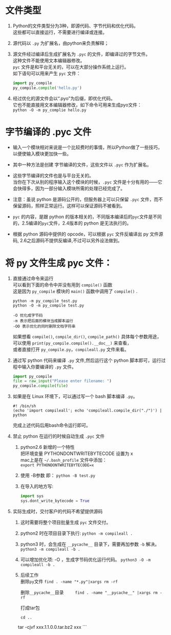 ﻿
# 文件类型

1. Python的文件类型分为3种，即源代码、字节代码和优化代码。  
    这些都可以直接运行，不需要进行编译或连接。
2. 源代码以 `.py` 为扩展名，由python来负责解释；
3. 源文件经过编译后生成扩展名为 `.pyc` 的文件，即编译过的字节文件。  
    这种文件不能使用文本编辑器修改。  
    `pyc` 文件是和平台无关的，可以在大部分操作系统上运行。  
    如下语句可以用来产生 `pyc` 文件：  
    ```python
    import py_compile
    py_compile.compile('hello.py')
    ```

4. 经过优化的源文件会以“.pyo”为后缀，即优化代码。  
    它也不能直接用文本编辑器修改，如下命令可用来生成pyo文件：  
    `python -O -m py_complie hello.py`


# 字节编译的 .pyc 文件

- 输入一个模块相对来说是一个比较费时的事情，所以Python做了一些技巧，以便使输入模块更加快一些。  
- 其中一种方法是创建 字节编译的文件，这些文件以 `.pyc` 作为扩展名。  

- 这些字节编译的文件也是与平台无关的。  
当你在下次从别的程序输入这个模块的时候，`.pyc` 文件是十分有用的——它会快得多，因为一部分输入模块所需的处理已经完成了。  

- 注意：虽说 python 是源码公开的，但服务器上可以只保留 `.pyc` 文件，而不保留源码，照样正常运行。这样可以保证源码不被看到。  

- `pyc` 的内容，是跟 python 的版本相关的，不同版本编译后的`pyc`文件是不同的，2.5编译的`pyc`文件，2.4版本的 python 是无法执行的。  

- 根据 python 源码中提供的 opcode，可以根据 `pyc` 文件反编译出 py 文件源码, 2.6之后源码不提供反编译,不过可以另外设法做到。  


# 将 py 文件生成 pyc 文件：
1. 直接通过命令来运行  
    可以看到下面的命令中并没有用到 `compile()` 函数  
    这是因为 `py_compile` 模块的 `main()` 函数中调用了 `compile()` .
    ```shell script
    python -m py_compile test.py
    python -O -m py_compile test.py

    -O 优化成字节码
    -m 表示把后面的模块当成脚本运行
    -OO 表示优化的同时删除文档字符串
    ```
    如果想看 `compile()`, `compile_dir()`, `compile_path()` 具体每个参数用途，  
    可以使用 `print(py_compile.compile().__doc__)` 来查看，  
    或者直接打开 `py_compile.py`，`compileall.py` 文件来看。  

2. 通过写 python 代码来编译 `.py` 文件,然后运行这个 python 脚本即可，运行过程中输入你要编译的 `.py` 文件。
    ```python
    import py_compile
    file = raw_input("Please enter filename: ")
    py_compile.compile(file)
    ```

3. 如果是在 Linux 环境下，可以通过写一个 bash 脚本编译 `.py`。
    ```shell script
    #! /bin/sh
    (echo 'import compileall'; echo 'compileall.compile_dir("./")') | python
    ```
    完成上述代码后用bash命令运行即可。

4. 禁止 python 在运行的时候自动生成 `.pyc` 文件

    1) python2.6 新增的一个特性  
     把环境变量 PYTHONDONTWRITEBYTECODE 设置为 x  
     mac上是在 `~/.bash_profile` 文件中添加：  
     `export PYTHONDONTWRITEBYTECODE=x`

    2) 使用 -B参数 即：
     `python -B test.py`

    3) 在导入的地方写:
        ```python
        import sys
        sys.dont_write_bytecode = True
        ```

5. 实际生成时，交付客户的代码不希望提供源码  

    1) 这时需要将整个项目批量生成 `pyc` 文件交付。

    2) python2 时在项目目录下执行:
    `python -m compileall .`

    3) python3 时，会生成在 `__pycache__` 目录下，需要再加参数 `-b` 解决。
    `python3 -m compileall -b .`

    4) 可以增加优化项: -O ，生成字节码优化运行代码。
    `python3 -O -m compileall -b .`

    5) 后续工作  
        删除`py`文件
        `find . -name "*.py"|xargs rm -rf`

        删除`__pycache__`目录
        `find . -name "__pycache__" |xargs rm -rf`

        打成tar包
        ```shell script
        cd ..
        tar -cjvf xxx.1.1.0.0.tar.bz2 xxx
        ```


